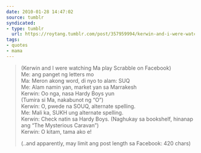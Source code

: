 ```yaml
---
date: 2010-01-28 14:47:02
source: tumblr
syndicated:
- type: tumblr
  url: https://roytang.tumblr.com/post/357959994/kerwin-and-i-were-watching-ma-play-scrabble-on
tags:
- quotes
- mama
---
```


<blockquote><p>(Kerwin and I were watching Ma play Scrabble on Facebook)<br/>
Me: ang panget ng letters mo<br/>
Ma: Meron akong word, di nyo to alam: SUQ<br/>
Me: Alam namin yan, market yan sa Marrakesh<br/>
Kerwin: Oo nga, nasa Hardy Boys yun<br/>
(Tumira si Ma, nakabunot ng &ldquo;O&rdquo;)<br/>
Kerwin: O, pwede na SOUQ, alternate spelling.<br/>
Me: Mali ka, SUKH ung alternate spelling.<br/>
Kerwin: Check natin sa Hardy Boys. (Naghukay sa bookshelf, hinanap ang &ldquo;The Mysterious Caravan&rdquo;)<br/>
Kerwin: O kitam, tama ako e!</p>

<p>(..and apparently, may limit ang post length sa Facebook: 420 chars)</p></blockquote>
